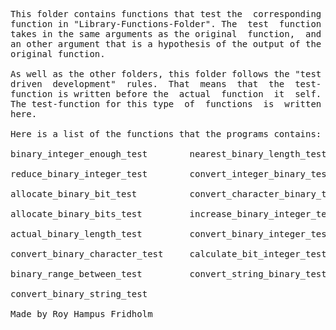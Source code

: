 
<pre>
This folder contains functions that test the  corresponding
function in "Library-Functions-Folder". The  test  function
takes in the same arguments as the original  function,  and
an other argument that is a hypothesis of the output of the
original function.

As well as the other folders, this folder follows the "test
driven  development"  rules.  That  means  that  the  test-
function is written before the  actual  function  it  self.
The test-function for this type  of  functions  is  written
here.

Here is a list of the functions that the programs contains:

binary_integer_enough_test        nearest_binary_length_test

reduce_binary_integer_test        convert_integer_binary_test

allocate_binary_bit_test          convert_character_binary_test

allocate_binary_bits_test         increase_binary_integer_test

actual_binary_length_test         convert_binary_integer_test

convert_binary_character_test     calculate_bit_integer_test

binary_range_between_test         convert_string_binary_test

convert_binary_string_test

Made by Roy Hampus Fridholm
</pre>
